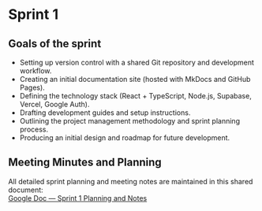 # Sprint 1

## Goals of the sprint

- Setting up version control with a shared Git repository and development workflow.
- Creating an initial documentation site (hosted with MkDocs and GitHub Pages).
- Defining the technology stack (React + TypeScript, Node.js, Supabase, Vercel, Google Auth).
- Drafting development guides and setup instructions.
- Outlining the project management methodology and sprint planning process.
- Producing an initial design and roadmap for future development.

## Meeting Minutes and Planning

All detailed sprint planning and meeting notes are maintained in this shared document:  
[Google Doc — Sprint 1 Planning and Notes](https://docs.google.com/document/d/1IusU6bnwWj-45Vdwzi_BQU0rnW8opXQb8ELjPvnDL6o/edit?usp=sharing)
